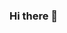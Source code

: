 ### Hi there 👋

<!--
**YourPluggg/YourPluggg** is a ✨ _special_ ✨ repository because its `README.md` (this file) appears on your GitHub profile.
<div id="header" align="center">
  <iframe src="https://giphy.com/embed/p4w0AMZJa2EtG" width="480" height="359" frameBorder="0" class="giphy-embed" allowFullScreen></iframe><p><a href="https://giphy.com/gifs/crying-berserk-p4w0AMZJa2EtG">via GIPHY</a></p>
</div>



Here are some ideas to get you started:

- 🔭 I’m currently working on ...
- 🌱 I’m currently learning ...
- 👯 I’m looking to collaborate on ...
- 🤔 I’m looking for help with ...
- 💬 Ask me about ...
- 📫 How to reach me: ...
- 😄 Pronouns: ...
- ⚡ Fun fact: ...
-->
